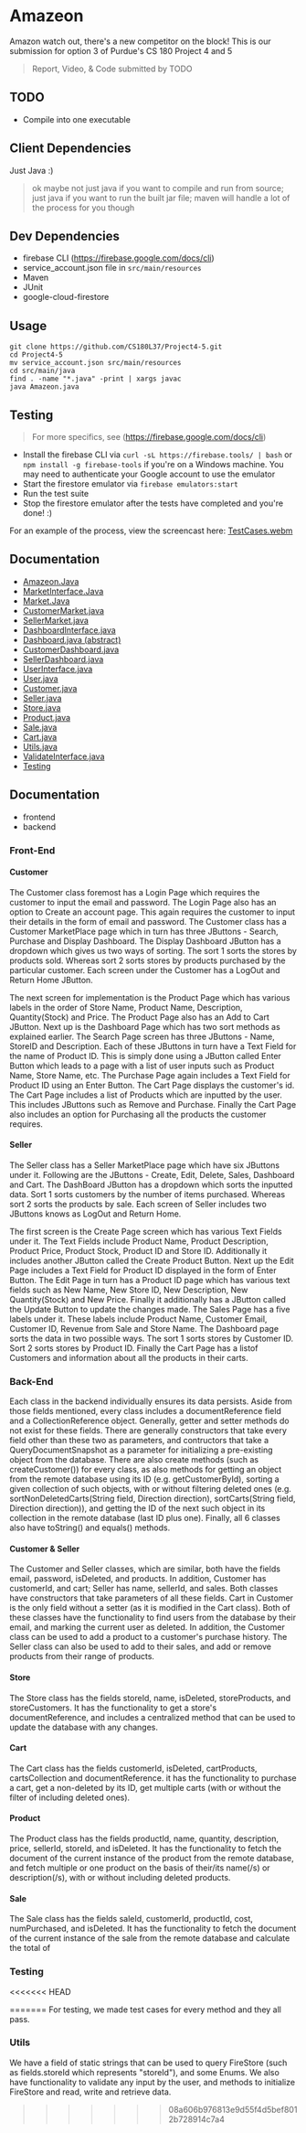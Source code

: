 # Amazeon
Amazon watch out, there's a new competitor on the block! This is our submission for option 3 of Purdue's CS 180 Project 4 and 5
> Report, Video, & Code submitted by TODO

## TODO
- Compile into one executable

## Client Dependencies
Just Java :)
> ok maybe not just java if you want to compile and run from source; just java if you want to run the built jar file; maven will handle a lot of the process for you though

## Dev Dependencies
- firebase CLI (https://firebase.google.com/docs/cli)
- service_account.json file in `src/main/resources`
- Maven
- JUnit 
- google-cloud-firestore

## Usage
```
git clone https://github.com/CS180L37/Project4-5.git
cd Project4-5
mv service_account.json src/main/resources
cd src/main/java
find . -name "*.java" -print | xargs javac
java Amazeon.java
```

## Testing
> For more specifics, see (https://firebase.google.com/docs/cli)
- Install the firebase CLI via `curl -sL https://firebase.tools/ | bash` or `npm install -g firebase-tools` if you're on a Windows machine. You may need to authenticate your Google account to use the emulator
- Start the firestore emulator via `firebase emulators:start`
- Run the test suite
- Stop the firestore emulator after the tests have completed and you're done! :)

For an example of the process, view the screencast here:
[TestCases.webm](https://github.com/CS180L37/Project4-5/assets/86136010/ba9ea788-1bc2-4f1f-8001-7250c13bc2cb)

## Documentation

- [Amazeon.Java](DOCS.md#Amazeon)
- [MarketInterface.Java](DOCS.md#MarketInterface)
- [Market.Java](DOCS.md#Market)
- [CustomerMarket.java](DOCS.md#CustomerMarket)
- [SellerMarket.java](DOCS.md#SellerMarket)
- [DashboardInterface.java](DOCS.md#DashbooardInterface)
- [Dashboard.java (abstract)](DOCS.md#Dashboard)
- [CustomerDashboard.java](DOCS.md#CustomerDashboard)
- [SellerDashboard.java](DOCS.md#SellerDashboard)
- [UserInterface.java](DOCS.md#UserInterface)
- [User.java](DOCS.md#User)
- [Customer.java](DOCS.md#Customer)
- [Seller.java](DOCS.md#Seller)
- [Store.java](DOCS.md#Store)
- [Product.java](DOCS.md#Product)
- [Sale.java](DOCS.md#Sale)
- [Cart.java](DOCS.md#Cart)
- [Utils.java](DOCS.md#Utils)
- [ValidateInterface.java](DOCS.md#ValidateInterface)
- [Testing](DOCS.md#Testing)


## Documentation
- frontend
- backend
### Front-End
#### Customer
The Customer class foremost has a Login Page which requires the customer to input the email and password. The Login Page 
also has an option to Create an account page. This again requires the customer to input their details in the form of email and password. 
The Customer class has a Customer MarketPlace page which in turn has three JButtons - Search, Purchase and Display Dashboard.
The Display Dashboard JButton has a dropdown which gives us two ways of sorting.
The sort 1 sorts the stores by products sold. Whereas sort 2 sorts stores by products purchased by the particular customer.
Each screen under the Customer has a LogOut and Return Home JButton. 

The next screen for implementation is the Product Page 
which has various labels in the order of Store Name, Product Name, Description, Quantity(Stock) and Price. The Product Page 
also has an Add to Cart JButton. 
Next up is the Dashboard Page which has two sort methods as explained earlier.
The Search Page screen has three JButtons - Name, StoreID and Description. Each of these JButtons in turn have a Text Field for the 
name of Product ID. This is simply done using a JButton called Enter Button which leads to a page with a list of user inputs such as Product Name, Store Name, etc.
The Purchase Page again includes a Text Field for Product ID using an Enter Button.
The Cart Page displays the customer's id. The Cart Page includes a list of Products which are inputted by the user.
This includes JButtons such as Remove and Purchase. Finally the Cart Page also includes an option for Purchasing all the products the customer requires.

#### Seller
The Seller class has a Seller MarketPlace page which have six JButtons under it. Following are the JButtons - Create, Edit, Delete, Sales, Dashboard and Cart.
The DashBoard JButton has a dropdown which sorts the inputted data. Sort 1 sorts customers by the number of items purchased.
Whereas sort 2 sorts the products by sale. Each screen of Seller includes two JButtons knows as LogOut and Return Home.

The first screen is the Create Page screen which has various Text Fields under it. The Text Fields include Product Name, Product Description,
Product Price, Product Stock, Product ID and Store ID. Additionally it includes another JButton called the Create Product Button.
Next up the Edit Page includes a Text Field for Product ID displayed in the form of Enter Button. The Edit Page in turn has a Product ID page
which has various text fields such as New Name, New Store ID, New Description, New Quantity(Stock) and New Price. Finally it additionally has a JButton called the Update Button to update the changes made.
The Sales Page has a five labels under it. These labels include Product Name, Customer Email, Customer ID, Revenue from Sale and Store Name.
The Dashboard page sorts the data in two possible ways. The sort 1 sorts stores by Customer ID. Sort 2 sorts stores by Product ID. Finally the Cart Page has a listof Customers and information about all the products in their carts.

### Back-End
Each class in the backend individually ensures its data persists.
Aside from those fields mentioned, every class includes a documentReference field and a CollectionReference object. Generally, getter and setter methods do not exist for these fields. There are generally constructors that take every field other than these two as parameters, and contructors that take a QueryDocumentSnapshot as a parameter for initializing a pre-existing object from the database.
There are also create<Object> methods (such as createCustomer(<params>)) for every class, as also methods for getting an object from the remote database using its ID (e.g. getCustomerById), sorting a given collection of such objects, with or without filtering deleted ones (e.g. sortNonDeletedCarts(String field, Direction direction), sortCarts(String field, Direction direction)), and getting the ID of the next such object in its collection in the remote database (last ID plus one).
Finally, all 6 classes also have toString() and equals() methods.
#### Customer & Seller
The Customer and Seller classes, which are similar, both have the fields email, password, isDeleted, and products. In addition, Customer has customerId, and cart; Seller has name, sellerId, and sales. Both classes have constructors that take parameters of all these fields. Cart in Customer is the only field without a setter (as it is modified in the Cart class).
Both of these classes have the functionality to find users from the database by their email, and marking the current user as deleted. In addition, the Customer class can be used to add a product to a customer's purchase history. The Seller class can also be used to add to their sales, and add or remove products from their range of products.
#### Store
The Store class has the fields storeId, name, isDeleted, storeProducts, and storeCustomers.
It has the functionality to get a store's documentReference, and includes a centralized method that can be used to update the database with any changes.
#### Cart
The Cart class has the fields customerId, isDeleted, cartProducts, cartsCollection and documentReference.
it has the functionality to purchase a cart, get a non-deleted by its ID, get multiple carts (with or without the filter of including deleted ones).
#### Product
The Product class has the fields productId, name, quantity, description, price, sellerId, storeId, and isDeleted.
It has the functionality to fetch the document of the current instance of the product from the remote database, and fetch multiple or one product on the basis of their/its name(/s) or description(/s), with or without including deleted products.
#### Sale
The Sale class has the fields saleId, customerId, productId, cost, numPurchased, and isDeleted.
It has the functionality to fetch the document of the current instance of the sale from the remote database and calculate the total of 
### Testing
<<<<<<< HEAD

=======
For testing, we made test cases for every method and they all pass.
### Utils
We have a field of static strings that can be used to query FireStore (such as fields.storeId which represents "storeId"), and some Enums.
We also have functionality to validate any input by the user, and methods to initialize FireStore and read, write and retrieve data.
>>>>>>> 08a606b976813e9d55f4d5bef8012b728914c7a4
